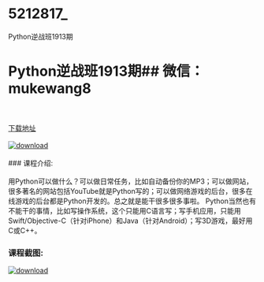 # 5212817_
Python逆战班1913期
# Python逆战班1913期## 微信：mukewang8
<br/></br>[下载地址](http://www.36tz.cn/article/5212817 "下载地址")
<br/></br>[![download](http://36tz.cn/muke_img/2020_05_2-32.png "下载地址")](http://www.36tz.cn/article/5212817 "下载地址")
<br/></br>### 课程介绍:<br/></br>用Python可以做什么？可以做日常任务，比如自动备份你的MP3；可以做网站，很多著名的网站包括YouTube就是Python写的；可以做网络游戏的后台，很多在线游戏的后台都是Python开发的。总之就是能干很多很多事啦。
Python当然也有不能干的事情，比如写操作系统，这个只能用C语言写；写手机应用，只能用Swift/Objective-C（针对iPhone）和Java（针对Android）；写3D游戏，最好用C或C++。

### 课程截图:
[![download](http://36tz.cn/muke_img/2020_05_1-34.png "下载地址")](http://www.36tz.cn/article/5212817 "下载地址")
